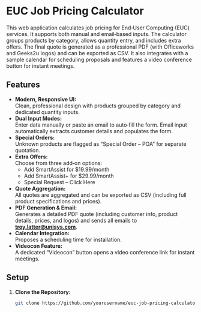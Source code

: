 # EUC Job Pricing Calculator

This web application calculates job pricing for End‑User Computing (EUC) services. It supports both manual and email‑based inputs. The calculator groups products by category, allows quantity entry, and includes extra offers. The final quote is generated as a professional PDF (with Officeworks and Geeks2u logos) and can be exported as CSV. It also integrates with a sample calendar for scheduling proposals and features a video conference button for instant meetings.

## Features

- **Modern, Responsive UI:**  
  Clean, professional design with products grouped by category and dedicated quantity inputs.
- **Dual Input Modes:**  
  Enter data manually or paste an email to auto‑fill the form. Email input automatically extracts customer details and populates the form.
- **Special Orders:**  
  Unknown products are flagged as “Special Order – POA” for separate quotation.
- **Extra Offers:**  
  Choose from three add‑on options:
  - Add SmartAssist for $19.99/month
  - Add SmartAssist+ for $29.99/month
  - Special Request – Click Here
- **Quote Aggregation:**  
  All quotes are aggregated and can be exported as CSV (including full product specifications and prices).
- **PDF Generation & Email:**  
  Generates a detailed PDF quote (including customer info, product details, prices, and logos) and sends all emails to **troy.latter@unisys.com**.
- **Calendar Integration:**  
  Proposes a scheduling time for installation.
- **Videocon Feature:**  
  A dedicated “Videocon” button opens a video conference link for instant meetings.

## Setup

1. **Clone the Repository:**
   ```bash
   git clone https://github.com/yourusername/euc-job-pricing-calculator.git
